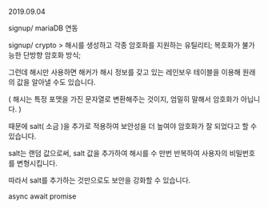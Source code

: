 2019.09.04

signup/ mariaDB 연동


signup/ crypto > 해시를 생성하고 각종 암호화를 지원하는 유틸리티; 복호화가 불가능한 단방향 암호화 방식;

그런데 해시만 사용하면 해커가 해시 정보를 갖고 있는 레인보우 테이블을 이용해 원래의 값을 알아낼 수도 있습니다.

( 해시는 특정 포맷을 가진 문자열로 변환해주는 것이지, 엄밀히 말해서 암호화가 아닙니다. )

때문에 salt( 소금 )을 추가로 적용하여 보안성을 더 높여야 암호화가 잘 되었다고 할 수 있습니다.

salt는 랜덤 값으로써, salt 값을 추가하여 해시를 수 만번 반복하여 사용자의 비밀번호를 변형시킵니다.

따라서 salt를 추가하는 것만으로도 보안을 강화할 수 있습니다.

async await promise


